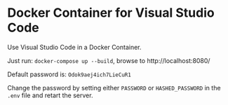 # Docker Container for Visual Studio Code

Use Visual Studio Code in a Docker Container.

Just run: `docker-compose up --build`, browse to http://localhost:8080/

Default password is: `Odok9aej4ich7LieCuR1`

Change the password by setting either `PASSWORD` or `HASHED_PASSWORD` in the `.env` file and retart the server.

